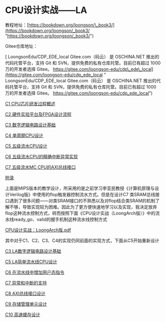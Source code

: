 # CPU设计实战——LA

教程地址：[https://bookdown.org/loongson/\_book3/](https://bookdown.org/loongson/_book3/ "https://bookdown.org/loongson/_book3/")

Gitee仓库地址：

[ LoongsonEdu/CDP\_EDE\_local Gitee.com（码云） 是 OSCHINA.NET 推出的代码托管平台，支持 Git 和 SVN，提供免费的私有仓库托管。目前已有超过 1000 万的开发者选择 Gitee。 https://gitee.com/loongson-edu/cdp\_ede\_local](https://gitee.com/loongson-edu/cdp_ede_local " LoongsonEdu/CDP_EDE_local Gitee.com（码云） 是 OSCHINA.NET 推出的代码托管平台，支持 Git 和 SVN，提供免费的私有仓库托管。目前已有超过 1000 万的开发者选择 Gitee。 https://gitee.com/loongson-edu/cdp_ede_local")

[C1 CPU芯片研发过程概述](<C1 CPU芯片研发过程概述/C1 CPU芯片研发过程概述.md> "C1 CPU芯片研发过程概述")

[C2 硬件实验平台及FPGA设计流程](<C2 硬件实验平台及FPGA设计流程/C2 硬件实验平台及FPGA设计流程.md> "C2 硬件实验平台及FPGA设计流程")

[C3 数字逻辑电路设计基础](<C3 数字逻辑电路设计基础/C3 数字逻辑电路设计基础.md> "C3 数字逻辑电路设计基础")

[C4 单周期CPU设计](<C4 单周期CPU设计/C4 单周期CPU设计.md> "C4 单周期CPU设计")

[C5 五级流水CPU设计](<C5 五级流水CPU设计/C5 五级流水CPU设计.md> "C5 五级流水CPU设计")

[C6 五级流水CPU的精确中断异常实现](<C6 五级流水CPU的精确中断异常实现/C6 五级流水CPU的精确中断异常实现.md> "C6 五级流水CPU的精确中断异常实现")

[C7 五级流水MC CPU的AXI总线接口](<C7 五级流水MC CPU的AXI总线接口/C7 五级流水MC CPU的AXI总线接口.md> "C7 五级流水MC CPU的AXI总线接口")

[附录](附录/附录.md "附录")

上面是MIPS版本的教学设计，所采用的是之前学习李亚民教授《计算机原理与设计Verilog版》中使用的flop触发器控制流水方式。但是在设计C7 类SRAM总线接口遇到了很多问题——对类SRAM接口的不熟悉以及对flop结合类SRAM的机制了解不够，导致实现较为困难。因此为了更方便快速地学习以及实现，我决定放弃flop这种流水控制方式，转而按照下面《CPU设计实战（LoongArch版）》中的流水线ready\_go、valid的握手机制这种流水线控制方式

[CPU设计实战：LoongArch版.pdf](file/CPU设计实战：LoongArch版_A_Xcj5-w6Z.pdf "CPU设计实战：LoongArch版.pdf")

其中对于C1、C2、C3、C4的实现仍同前面的实现方式，下面从C5开始重新设计

[C3 LA数字逻辑电路设计基础](<C3 LA数字逻辑电路设计基础/C3 LA数字逻辑电路设计基础.md> "C3 LA数字逻辑电路设计基础")

[C5 LA简单流水线CPU设计](<C5 LA简单流水线CPU设计/C5 LA简单流水线CPU设计.md> "C5 LA简单流水线CPU设计")

[C6 在流水线中增加用户态指令](<C6 在流水线中增加用户态指令/C6 在流水线中增加用户态指令.md> "C6 在流水线中增加用户态指令")

[C7 异常和中断的支持](<C7 异常和中断的支持/C7 异常和中断的支持.md> "C7 异常和中断的支持")

[C8 AXI总线接口设计](<C8 AXI总线接口设计/C8 AXI总线接口设计.md> "C8 AXI总线接口设计")

[C9 存储管理单元设计](<C9 存储管理单元设计/C9 存储管理单元设计.md> "C9 存储管理单元设计")

[C10 高速缓存设计](<C10 高速缓存设计/C10 高速缓存设计.md> "C10 高速缓存设计")
